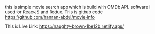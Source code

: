 this is simple movie search app which is build with OMDb API.
software i used for ReactJS and Redux.
This is github code: https://github.com/hannan-abdul/movie-info

This is Live Link: https://naughty-brown-1be12b.netlify.app/
